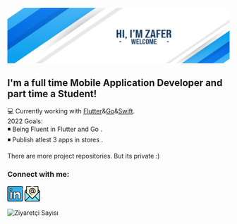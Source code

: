 ![banner](banner.png)

## I'm a full time Mobile Application Developer and part time a Student!

💻 Currently working with [Flutter](https://flutter.dev/)&[Go](https://go.dev/)&[Swift](https://www.apple.com/tr/swift/).
<br>
2022 Goals: 
<br>◾ Being Fluent in Flutter and Go .
<br>◾ Publish atlest 3 apps in stores .

There are more project repositories. But its private :)

### Connect with me:
<a href="https://www.linkedin.com/in/caliskanzafer/"><img width="35px" src="linkedin.svg" ></a>
<a href="mailto:caliskan.zafer@outlook.com"><img width="35px" src="email.svg" ></a>

![Ziyaretçi Sayısı](https://profile-counter.glitch.me/{caliskanzafer}/count.svg)
